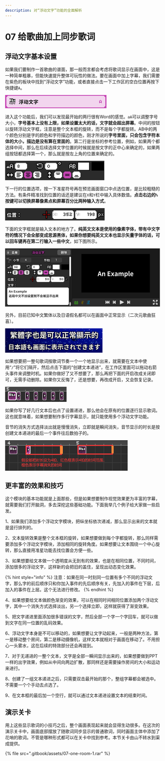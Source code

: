 ```yaml
---
description: 对“浮动文字”功能的全面解析
---
```


# 07 给歌曲加上同步歌词

## 浮动文字基本设置 <a id="1"></a>

如果我们要制作一首歌曲的谱面，那一般而言都会考虑将歌词显示在画面中，这是一种简单粗暴，但能快速提升整体可玩性的做法。要在画面中加上字幕，我们需要在紫色的板块中找到“浮动文字”功能，或者直接点击一下工作区的空白位置再按下快捷键`A`。

![](.gitbook/assets/07-01.png)

进入这个功能后，我们可以发现最开始的两行很有Word的感觉。`aA`可以调整字号大小，**字号基本上没有上限，如果设置太大的话，文字就会超出屏幕**。中间的按钮以旋转浮动文字框，注意是整个文本框的旋转，而不是每个字都旋转。AB中的两个颜色分别是字的颜色和字符描边的颜色，刚才所说的**字号里面，只会包含字符本体的大小，描边是没有算在里面的**。第二行是坐标的参考位置，例如，如果两个都选择中间，那么在后续选择文字位置的时候就是按文字的正中心来确定的，如果两组按钮都选择第一个，那么就是按左上角的位置来确定的。

![](.gitbook/assets/07-02.png)

下一行的位置选项，按一下准星符号再在预览画面窗口中点选位置，是比较粗糙的方法。有条件精准找到位置的话还是建议在`X`和`Y`栏中输入具体数值。**点击右边的`%`按键可以切换屏幕像素点和屏幕百分比两种输入方式**。

![](.gitbook/assets/07-03.png)

下面的文字框就是输入文本的地方了。**纯英文文本是使用的像素字体，带有中文字符的情况下会全部变成思源黑体，如果你想要纯英文文本也显示矢量字体的话，可以回车键再在第二行输入一些中文**，如下图所示。

![](.gitbook/assets/07-04.png)

另外，目前已知中文繁体以及日语假名都可以在画面中正常显示（二次元歌曲狂喜）。

![](.gitbook/assets/07-05.png)



如果想要把一整句歌词按歌词节奏一个一个地显示出来，就需要在文本中使用“`/`”将它们隔开，然后点击下面的“创建文本递进”，在工作区里面可以拖动右箭头事件来调整时机。如果你做好了又不想要了，那么再把下面的开启改成关闭即可，无需手动删除。如果你又反悔了，还是想要，再改成开启，又会恢复记录。

![](.gitbook/assets/07-06.png)

如果你写了好几行文本后也点了设置递进，那么他会在原有的位置逐行显示歌词。这也就意味着，如果想要制作多行字幕显示，就只能使用多个浮动文字功能。

音节的消失方式选择淡出就是慢慢消失，立即就是瞬间消失，音节显示的时长是按创建文本递进的最后一个事件往后数拍子的。

![](.gitbook/assets/07-07.png)

## 更丰富的效果和技巧 <a id="2"></a>

这个模块的基本功能就是上面那些，但是如果想要制作视觉效果更为丰富的字幕，就需要我们打开脑洞，多去深挖这些基础功能。下面我举几个例子给大家做一些启发。



1、如果我们添加多个浮动文字模块，把纵坐标依次递减，那么显示出来的文本就是竖行排列的。

2、文本旋转效果是整个文本框的旋转，如果想要做到每个字都旋转，那么同样需要添加多个浮动文字模块，添加相同的旋转角度。如果想要让文本围绕一个中心旋转，那么直接用准星功能去找位置会方便一些。

3、如果想要给文本做一个透明度从无到有的效果，也是在相同位置，不同时间，添加很多的浮动文字，这样新的会把旧的盖住，呈现出动态变化效果。

{% hint style="info" %}
注意：如果在同一时刻同一位置有多个不同的浮动文字，那么字的前后顺序只和你加入事件的先后顺序有关，先加入的事件在下层，后加入的事件在上层。这个无法进行修改。
{% endhint %}

4、如果想要给文本做颜色渐变的效果，可以在相同时间相同位置添加两个浮动文字，其中一个消失方式选择淡出，另一个选择立即，这样就获得了渐变效果。

5、把文字递进里面添加很多错误的文字，然后全部一个字一个字回车，就可以做到文字在同一位置的乱码效果。

6、浮动文字本身是不可以移动的，如果想要让文字动起来，一般是两种方法，第一是移动整个房间，第二是移动摄像机，这样文本就相对于画面在移动了。不用担心一头雾水，这在后续的特效部分还会再提到。

7、对于无递进的一整个文本，文字是全部一瞬间显示出来的，如果想要做到PPT一样的出字效果，例如从中间向两边扩散，那同样还是需要操作房间的大小和运动来进行。

8、创建了一组文本递进之后，只需要双击最开始的那个，整组字幕都会被选中。不需要一个个手动去点选了。

9、在文本框的最后加一个空行，就可以通过文本递进设置文本的结束时间。



## 演示关卡 <a id="3"></a>

用上这些显示歌词的小技巧之后，整个画面表现起来就会显得生动很多。在这次的演示关卡中，画面底部摆放了随歌词同步显示的普通歌词，同时画面主体中添加了花哨的歌词。不管是哪种形式都可以在关卡中找到参考。本节关卡由山不转水到渠成提供。

{% file src=".gitbook/assets/07-one-room-1.rar" %}

